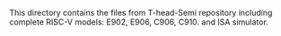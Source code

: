 This directory contains the files from T-head-Semi repository including complete RISC-V models: E902, E906, C906, C910.
and ISA simulator.

